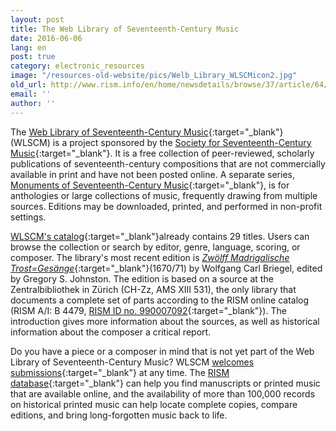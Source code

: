 ```yaml
---
layout: post
title: The Web Library of Seventeenth-Century Music
date: 2016-06-06
lang: en
post: true
category: electronic_resources
image: "/resources-old-website/pics/Welb_Library_WLSCMicon2.jpg"
old_url: http://www.rism.info/en/home/newsdetails/browse/37/article/64/the-web-library-of-seventeenth-century-music.html
email: ''
author: ''
---
```


The [Web Library of Seventeenth-Century Music](http://www.sscm-wlscm.org/){:target="_blank"} (WLSCM) is a project sponsored by the [Society for Seventeenth-Century Music](http://www.sscm-sscm.org/){:target="_blank"}. It is a free collection of peer-reviewed, scholarly publications of seventeenth-century compositions that are not commercially available in print and have not been posted online. A separate series, [Monuments of Seventeenth-Century Music](http://www.sscm-wlscm.org/monuments-of-seventeenth-century-music){:target="_blank"}, is for anthologies or large collections of music, frequently drawing from multiple sources. Editions may be downloaded, printed, and performed in non-profit settings.

[WLSCM's catalog](http://www.sscm-wlscm.org/main-catalogue/full-catalogue-list){:target="_blank"}already contains 29 titles. Users can browse the collection or search by editor, genre, language, scoring, or composer. The library's most recent edition is [_Zwölff Madrigalische Trost=Gesänge_](http://www.sscm-wlscm.org/main-catalogue/browse-by-composer/363-zwoelff-madrigalische-trost-gesaenge){:target="_blank"}(1670/71) by Wolfgang Carl Briegel, edited by Gregory S. Johnston. The edition is based on a source at the Zentralbibliothek in Zürich (CH-Zz, AMS XIII 531), the only library that documents a complete set of parts according to the RISM online catalog (RISM A/I: B 4479, [RISM ID no. 990007092](https://opac.rism.info/search?id=00000990007092){:target="_blank"}). The introduction gives more information about the sources, as well as historical information about the composer a critical report.

Do you have a piece or a composer in mind that is not yet part of the Web Library of Seventeenth-Century Music? WLSCM [welcomes submissions](http://www.sscm-wlscm.org/about-us/8-guidelines-for-contributors){:target="_blank"} at any time. The [RISM database](https://opac.rism.info/){:target="_blank"} can help you find manuscripts or printed music that are available online, and the availability of more than 100,000 records on historical printed music can help locate complete copies, compare editions, and bring long-forgotten music back to life.